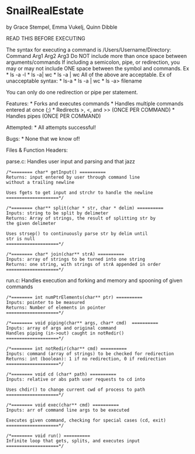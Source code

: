# SnailRealEstate
by Grace Stempel, Emma Vukelj, Quinn Dibble

READ THIS BEFORE EXECUTING

The syntax for executing a command is
/Users/Username/Directory: Command Arg1 Arg2 Arg3
Do NOT include more than once space between arguments/commands
If including a semicolon, pipe, or redirection, you may or may not include ONE space
between the symbol and commands.
Ex
	*	ls -a -l
	*	ls -a| wc
	*	ls -a | wc
All of the above are acceptable.
Ex of unacceptable syntax:
	* ls-a
	* ls -a   |        wc
	* ls -a>	filename

You can only do one redirection or pipe per statement.

Features:
	  * Forks and executes commands
	  * Handles multiple commands entered at once (;)
	  * Redirects >, <, and >> (ONCE PER COMMAND)
	  * Handles pipes (ONCE PER COMMAND)

Attempted:
	* All attempts successful!

Bugs:
	* None that we know of!

Files & Function Headers:

parse.c: Handles user input and parsing and that jazz

	/*======== char* getInput() ==========
	Returns: input entered by user through command line
	without a trailing newline

	Uses fgets to get input and strchr to handle the newline
	====================*/
	
	/*======== char** split(char * str, char * delim) ==========
	Inputs: string to be split by delimeter
	Returns: Array of strings, the result of splitting str by
	the given delimeter

	Uses strsep() to continuously parse str by delim until
	str is null
	====================*/

	/*======== char* join(char** strA) ==========
	Inputs: array of strings to be turned into one string
	Returns: one string, with strings of strA appended in order
	====================*/

run.c: Handles execution and forking and memory and spooning of given commands

	/*======== int numPtrElements(char** ptr) ==========
	Inputs: pointer to be measured
	Returns: Number of elements in pointer
	====================*/

	/*======== void piping(char** args, char* cmd)  ==========
	Inputs: array of args and original command
	Handles piping (in->out) caught in notRedir()
	====================*/

	/*======== int notRedir(char** cmd) ==========
	Inputs: command (array of strings) to be checked for redirection
	Returns: int (boolean): 1 if no redirection, 0 if redirection
	====================*/

	/*======== void cd (char* path) ==========
	Inputs: relative or abs path user requests to cd into

	Uses chdir() to change current cwd of process to path
	====================*/

	/*======== void exec(char** cmd) ==========
	Inputs: arr of command line args to be executed

	Executes given command, checking for special cases (cd, exit)
	====================*/

	/*======== void run() ==========
	Infinite loop that gets, splits, and executes input
	====================*/
